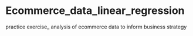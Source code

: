 # Ecommerce_data_linear_regression
practice exercise_ analysis of ecommerce data to inform business strategy

